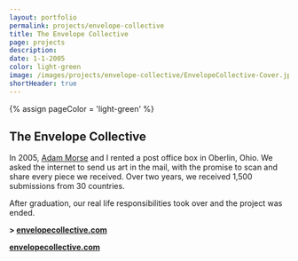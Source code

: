 ```yaml
--- 
layout: portfolio 
permalink: projects/envelope-collective
title: The Envelope Collective 
page: projects
description: 
date: 1-1-2005
color: light-green
image: /images/projects/envelope-collective/EnvelopeCollective-Cover.jpg
shortHeader: true
---
```

{% assign pageColor =  'light-green' %}

<div class="pb4 f4 lh-copy">
    <h2 class="f2 f-subheadline-ns mv4">The Envelope Collective</h2>
    <section>
        <p>
            In 2005, <a href="http://mrmrs.cc/">Adam Morse</a> and I rented a post office box in Oberlin, Ohio. We asked the internet to send us art in the mail, with the promise to scan and share every piece we received. Over two years, we received 1,500 submissions from 30 countries.
        </p>
        <p>
            After graduation, our real life responsibilities took over and the project was ended. 
        </p>
        <p class="f3 mb4 pb4 bb b--{{pageColor}}">
            <strong>> <a href="http://envelopecollective.com">envelopecollective.com</a></strong>
        </p>
    </section>
    <section class="pb3">
        <div class="cf pb4 mb4 bb b--{{pageColor}}">
            <div class="w-60 fl">
                <div class="cover pv7" style="background:black url(/images/projects/envelope-collective/EnvelopeCollective-Cover.jpg) center;"> </div>
            </div>
            <div class="w-40 fl pl4">
                <div class="cover pv7" style="background:black url(/images/projects/envelope-collective/Garrett-Miller-Adam-Morse.jpg) center;"> </div>
            </div>
        </div>
        <div class="w-100 pb4 mb4 bb b--{{pageColor}}">
            <div class="cover pv7" style="background:black url(/images/projects/envelope-collective/envelope-157.jpg) center left;"> </div>
        </div>
        <div class="w-100 pb4 mb4 bb b--{{pageColor}}">
            <div class="cover pv7" style="background:black url(/images/projects/envelope-collective/envelope-173.jpg) center left;"> </div>
        </div>
        <div class="w-100 pb4 mb4 bb b--{{pageColor}}">
            <div class="cover pv7" style="background:black url(/images/projects/envelope-collective/envelope-1130.jpg) center left;"> </div>
        </div>
        <div class="w-100 pb4 mb4">
            <div class="cover pv7" style="background:black url(/images/projects/envelope-collective/envelope-755.jpg) center left;"> </div>
        </div>
    </section>
    <p class="f2 mb4 pb4 tc">
        <strong><a href="http://envelopecollective.com">envelopecollective.com</a></strong>
    </p>

</div>


